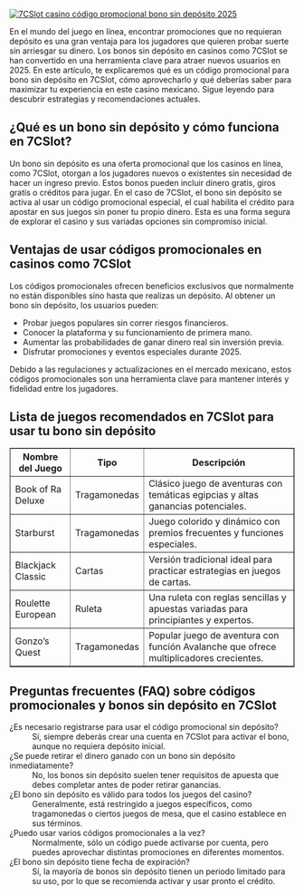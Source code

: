 [![7CSlot casino código promocional bono sin depósito 2025](https://123-caf.pages.dev/gitsignup.png)](https://vrmoo.ru/Bt82HjjY)

<div>   <p>En el mundo del juego en línea, encontrar promociones que no requieran depósito es una gran ventaja para los jugadores que quieren probar suerte sin arriesgar su dinero. Los bonos sin depósito en casinos como 7CSlot se han convertido en una herramienta clave para atraer nuevos usuarios en 2025. En este artículo, te explicaremos qué es un código promocional para bono sin depósito en 7CSlot, cómo aprovecharlo y qué deberías saber para maximizar tu experiencia en este casino mexicano. Sigue leyendo para descubrir estrategias y recomendaciones actuales.</p>    <h2>¿Qué es un bono sin depósito y cómo funciona en 7CSlot?</h2>   <p>Un bono sin depósito es una oferta promocional que los casinos en línea, como 7CSlot, otorgan a los jugadores nuevos o existentes sin necesidad de hacer un ingreso previo. Estos bonos pueden incluir dinero gratis, giros gratis o créditos para jugar. En el caso de 7CSlot, el bono sin depósito se activa al usar un código promocional especial, el cual habilita el crédito para apostar en sus juegos sin poner tu propio dinero. Esta es una forma segura de explorar el casino y sus variadas opciones sin compromiso inicial.</p>    <h2>Ventajas de usar códigos promocionales en casinos como 7CSlot</h2>   <p>Los códigos promocionales ofrecen beneficios exclusivos que normalmente no están disponibles sino hasta que realizas un depósito. Al obtener un bono sin depósito, los usuarios pueden:</p>   <ul>     <li>Probar juegos populares sin correr riesgos financieros.</li>     <li>Conocer la plataforma y su funcionamiento de primera mano.</li>     <li>Aumentar las probabilidades de ganar dinero real sin inversión previa.</li>     <li>Disfrutar promociones y eventos especiales durante 2025.</li>   </ul>   <p>Debido a las regulaciones y actualizaciones en el mercado mexicano, estos códigos promocionales son una herramienta clave para mantener interés y fidelidad entre los jugadores.</p>    <h2>Lista de juegos recomendados en 7CSlot para usar tu bono sin depósito</h2>   <table border="1" cellpadding="8" cellspacing="0">     <thead>       <tr>         <th>Nombre del Juego</th>         <th>Tipo</th>         <th>Descripción</th>       </tr>     </thead>     <tbody>       <tr>         <td>Book of Ra Deluxe</td>         <td>Tragamonedas</td>         <td>Clásico juego de aventuras con temáticas egipcias y altas ganancias potenciales.</td>       </tr>       <tr>         <td>Starburst</td>         <td>Tragamonedas</td>         <td>Juego colorido y dinámico con premios frecuentes y funciones especiales.</td>       </tr>       <tr>         <td>Blackjack Classic</td>         <td>Cartas</td>         <td>Versión tradicional ideal para practicar estrategias en juegos de cartas.</td>       </tr>       <tr>         <td>Roulette European</td>         <td>Ruleta</td>         <td>Una ruleta con reglas sencillas y apuestas variadas para principiantes y expertos.</td>       </tr>       <tr>         <td>Gonzo’s Quest</td>         <td>Tragamonedas</td>         <td>Popular juego de aventura con función Avalanche que ofrece multiplicadores crecientes.</td>       </tr>     </tbody>   </table>    <h2>Preguntas frecuentes (FAQ) sobre códigos promocionales y bonos sin depósito en 7CSlot</h2>   <dl>     <dt>¿Es necesario registrarse para usar el código promocional sin depósito?</dt>     <dd>Sí, siempre deberás crear una cuenta en 7CSlot para activar el bono, aunque no requiera depósito inicial.</dd>      <dt>¿Se puede retirar el dinero ganado con un bono sin depósito inmediatamente?</dt>     <dd>No, los bonos sin depósito suelen tener requisitos de apuesta que debes completar antes de poder retirar ganancias.</dd>      <dt>¿El bono sin depósito es válido para todos los juegos del casino?</dt>     <dd>Generalmente, está restringido a juegos específicos, como tragamonedas o ciertos juegos de mesa, que el casino establece en sus términos.</dd>      <dt>¿Puedo usar varios códigos promocionales a la vez?</dt>     <dd>Normalmente, sólo un código puede activarse por cuenta, pero puedes aprovechar distintas promociones en diferentes momentos.</dd>      <dt>¿El bono sin depósito tiene fecha de expiración?</dt>     <dd>Sí, la mayoría de bonos sin depósito tienen un periodo limitado para su uso, por lo que se recomienda activar y usar pronto el crédito.</dd>   </dl> </div>